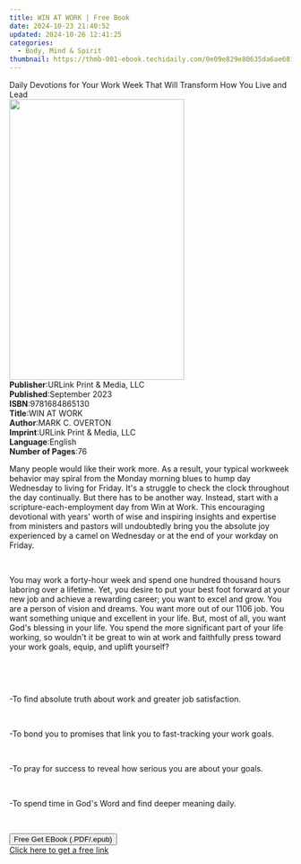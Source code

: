 ```yaml
---
title: WIN AT WORK | Free Book
date: 2024-10-23 21:40:52
updated: 2024-10-26 12:41:25
categories:
  - Body, Mind & Spirit
thumbnail: https://thmb-001-ebook.techidaily.com/0e09e829e80635da6ae681862c39f0e023322ebc36e953f210c7de7b562a6323.jpg
---
```

<main id="book-container">
  <div class="flex flex-col">
    <div class="book-brief flex-1 py-6 px-4 sm:p-6 md:py-10 md:px-8">
      <!-- brief-->
      <div class="book-brief-main">
        Daily Devotions for Your Work Week That Will Transform How You Live and
        Lead
      </div>
    </div>
    <div
      class="book-meta-info flex-1 grid gap-4 col-start-1 col-end-3 row-start-1 sm:mb-6 sm:grid-cols-4 lg:gap-6 lg:col-start-2 lg:row-end-6 lg:row-span-6 lg:mb-0"
    >
      <div
        class="book-meta-info-left place-content-center mt-4 p-4 text-sm leading-6 col-start-2 col-span-2 dark:text-slate-400"
      >
        <img
          class="w-full h-500 object-cover rounded-lg sm:h-255 sm:col-span-2 lg:col-span-full"
          src="https://img-001-ebook.techidaily.com/26fc33aa90b066faa8faf9a258889001da7009bf993ecc9924f0bf61d61d05c6.jpg"
          alt=""
          width="312"
          height="500"
        />
      </div>
      <div
        class="book-meta-info-right mt-2 col-start-1 row-start-2 col-span-3 self-center"
      >
        <!-- meta data  -->
        <div class="flex flex-col px-4 md:px-8">
          <div class="flex-1">
            <strong>Publisher</strong>:<span class="px-2"
              >URLink Print &amp; Media, LLC</span
            >
          </div>
          <div class="flex-1">
            <strong>Published</strong>:<span class="px-2">September 2023</span>
          </div>
          <div class="flex-1">
            <strong>ISBN</strong>:<span class="px-2">9781684865130</span>
          </div>
          <div class="flex-1">
            <strong>Title</strong>:<span class="px-2">WIN AT WORK</span>
          </div>
          <div class="flex-1">
            <strong>Author</strong>:<span class="px-2">MARK C. OVERTON</span>
          </div>
          <div class="flex-1">
            <strong>Imprint</strong>:<span class="px-2"
              >URLink Print &amp; Media, LLC</span
            >
          </div>
          <div class="flex-1">
            <strong>Language</strong>:<span class="px-2">English</span>
          </div>
          <div class="flex-1">
            <strong>Number of Pages</strong>:<span class="px-2">76</span>
          </div>
        </div>
      </div>
    </div>
    <div class="book-description flex-1 py-6 px-4 sm:p-6 md:py-10 md:px-8">
      <div class="book-description-main">
        <div accordion-content="" id="description">
          <p>
            <span style="color: rgb(21, 21, 21)"
              >Many people would like their work more. As a result, your typical
              workweek behavior may spiral from the Monday morning blues to hump
              day Wednesday to living for Friday. It's a struggle to check the
              clock throughout the day continually. But there has to be another
              way. Instead, start with a scripture-each-employment day from Win
              at Work. This encouraging devotional with years' worth of wise and
              inspiring insights and expertise from ministers and pastors will
              undoubtedly bring you the absolute joy experienced by a camel on
              Wednesday or at the end of your workday on Friday.
            </span>
          </p>
          <p><br /></p>
          <p>
            <span style="color: rgb(21, 21, 21)"
              >You may work a forty-hour week and spend one hundred thousand
              hours laboring over a&nbsp;lifetime. Yet, you desire to put your
              best foot forward at your new job and achieve a rewarding
              career;&nbsp;you want to excel and grow. You are a person of
              vision and dreams. You want more out of our 1106 job. You want
              something unique and excellent in your life. But, most of all, you
              want God's blessing in your life. You spend the more significant
              part of your life working, so wouldn't it be great to win at work
              and faithfully press toward your work goals, equip, and uplift
              yourself?</span
            >
          </p>
          <p><br /></p>
          <p><br /></p>
          <p>
            <span style="color: rgb(21, 21, 21)"
              >-To find absolute truth about work and greater job
              satisfaction.</span
            >
          </p>
          <p><br /></p>
          <p>
            <span style="color: rgb(21, 21, 21)"
              >-To bond you to promises that link you to fast-tracking your work
              goals.</span
            >
          </p>
          <p><br /></p>
          <p>
            <span style="color: rgb(21, 21, 21)"
              >-To pray for success to reveal how serious you are about your
              goals.</span
            >
          </p>
          <p><br /></p>
          <p>
            <span style="color: rgb(21, 21, 21)"
              >-To spend time in God's Word and find deeper meaning daily.</span
            >
          </p>
          <p><br /></p>
        </div>
        <div class="accordion-fader"></div>
      </div>
    </div>
    <div class="book-excerpts flex-1 py-6 px-4 sm:p-6 md:py-10 md:px-8"></div>
    <div
      class="book-about-author flex-1 py-6 px-4 sm:p-6 md:py-10 md:px-8"
    ></div>
    <div class="book-free-get flex-1 py-6 px-4 sm:p-6 md:py-10 md:px-8">
      <button
        id="btn-free-get"
        class="bg-blue-500 hover:bg-blue-700 text-white font-bold py-2 px-4 rounded"
      >
        Free Get EBook (.PDF/.epub)
      </button>
      <div id="countdown-display" class="px-2 text-lg mt-2"></div>
      <a
        id="free-link"
        class="hidden bg-blue-500 hover:bg-blue-700 text-white font-bold py-2 px-4 rounded"
        href="https://www.ebooks.com/en-us/book/211124438/win-at-work/mark-c-overton/"
        target="_blank"
        >Click here to get a free link</a
      >
    </div>
    <script>
      let countdownTime = 0;
      let countdownInterval = null;
      document
        .getElementById('btn-free-get')
        .addEventListener('click', startCountdown);
      function startCountdown() {
        countdownTime = new Date().getTime() + 60000 * 3;
        countdownInterval = setInterval(updateCountdown, 1000);
        document.getElementById('btn-free-get').disabled = true;
        document
          .getElementById('btn-free-get')
          .classList.add('bg-gray-500', 'cursor-not-allowed');
      }
      function updateCountdown() {
        let currentTime = new Date().getTime();
        let timeLeft = countdownTime - currentTime;
        let secondsLeft = Math.floor(timeLeft / 1000);
        document.getElementById('countdown-display').innerHTML =
          `Remaining time: ${secondsLeft} seconds.`;
        if (secondsLeft <= 0) {
          clearInterval(countdownInterval);
          document.getElementById('btn-free-get').classList.add('hidden');
          document.getElementById('free-link').classList.remove('hidden');
          document.getElementById('countdown-display').innerHTML = '';
        }
      }
    </script>
  </div>
</main>
